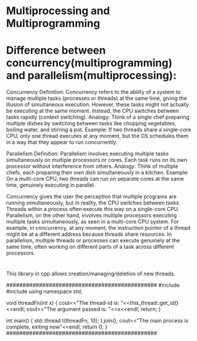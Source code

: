 # Multiprocessing and Multiprogramming


# Difference between concurrency(multiprogramming) and parallelism(multiprocessing):

Concurrency
Definition: Concurrency refers to the ability of a system to manage multiple tasks (processes or threads) at the same time, giving the illusion of simultaneous execution. However, these tasks might not actually be executing at the same moment. Instead, the CPU switches between tasks rapidly (context switching).
Analogy: Think of a single chef preparing multiple dishes by switching between tasks like chopping vegetables, boiling water, and stirring a pot.
Example:
If two threads share a single-core CPU, only one thread executes at any moment, but the OS schedules them in a way that they appear to run concurrently.

Parallelism
Definition: Parallelism involves executing multiple tasks simultaneously on multiple processors or cores. Each task runs on its own processor without interference from others.
Analogy: Think of multiple chefs, each preparing their own dish simultaneously in a kitchen.
Example:
On a multi-core CPU, two threads can run on separate cores at the same time, genuinely executing in parallel.

Concurrency gives the user the perception that multiple programs are running simultaneously, but in reality, the CPU switches between tasks. Threads within a process often execute this way on a single-core CPU.
Parallelism, on the other hand, involves multiple processors executing multiple tasks simultaneously, as seen in a multi-core CPU system.
For example, in concurrency, at any moment, the instruction pointer of a thread might be at a different address because threads share resources. In parallelism, multiple threads or processes can execute genuinely at the same time, often working on different parts of a task across different processors.


# <threading>
This library in cpp allows creation/managing/deletion of new threads.

##############################################
#include <iostream>
#include <thread>
using namespace std;

void threadFn(int x) {
    cout<<"The thread-id is: "<<this_thread::get_id()<<endl;
    cout<<"The argument passed is: "<<x<<endl;
    return;
}

int main()
{
    std::thread t(threadFn, 10);
    t.join();
    cout<<"The main process is complete, exiting now"<<endl;
    return 0;
}
##############################################




